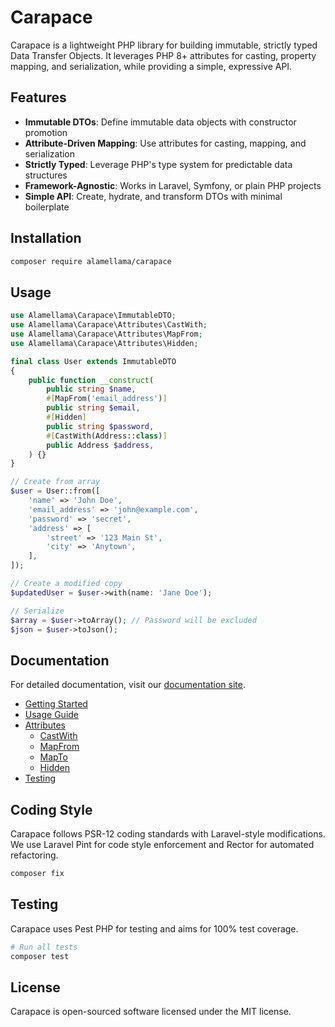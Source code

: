 # Carapace

Carapace is a lightweight PHP library for building immutable, strictly typed Data Transfer Objects.
It leverages PHP 8+ attributes for casting, property mapping,
and serialization, while providing a simple, expressive API.

## Features

- **Immutable DTOs**: Define immutable data objects with constructor promotion
- **Attribute-Driven Mapping**: Use attributes for casting, mapping, and serialization
- **Strictly Typed**: Leverage PHP's type system for predictable data structures
- **Framework-Agnostic**: Works in Laravel, Symfony, or plain PHP projects
- **Simple API**: Create, hydrate, and transform DTOs with minimal boilerplate

## Installation

```bash
composer require alamellama/carapace
```

## Usage

```php
use Alamellama\Carapace\ImmutableDTO;
use Alamellama\Carapace\Attributes\CastWith;
use Alamellama\Carapace\Attributes\MapFrom;
use Alamellama\Carapace\Attributes\Hidden;

final class User extends ImmutableDTO
{
    public function __construct(
        public string $name,
        #[MapFrom('email_address')]
        public string $email,
        #[Hidden]
        public string $password,
        #[CastWith(Address::class)]
        public Address $address,
    ) {}
}

// Create from array
$user = User::from([
    'name' => 'John Doe',
    'email_address' => 'john@example.com',
    'password' => 'secret',
    'address' => [
        'street' => '123 Main St',
        'city' => 'Anytown',
    ],
]);

// Create a modified copy
$updatedUser = $user->with(name: 'Jane Doe');

// Serialize
$array = $user->toArray(); // Password will be excluded
$json = $user->toJson();
```

## Documentation

For detailed documentation, visit our [documentation site](https://alamellama.github.io/carapace/).

- [Getting Started](https://alamellama.github.io/carapace/guide/)
- [Usage Guide](https://alamellama.github.io/carapace/guide/usage)
- [Attributes](https://alamellama.github.io/carapace/attributes/)
  - [CastWith](https://alamellama.github.io/carapace/attributes/cast-with)
  - [MapFrom](https://alamellama.github.io/carapace/attributes/map-from)
  - [MapTo](https://alamellama.github.io/carapace/attributes/map-to)
  - [Hidden](https://alamellama.github.io/carapace/attributes/hidden)
- [Testing](https://alamellama.github.io/carapace/guide/testing)

## Coding Style

Carapace follows PSR-12 coding standards with Laravel-style modifications. We use Laravel Pint for code style enforcement and Rector for automated refactoring.

```bash
composer fix
```

## Testing

Carapace uses Pest PHP for testing and aims for 100% test coverage.

```bash
# Run all tests
composer test
```

## License

Carapace is open-sourced software licensed under the MIT license.
